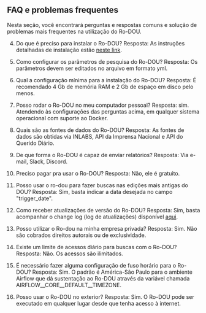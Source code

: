 ## FAQ e problemas frequentes

Nesta seção, você encontrará perguntas e respostas comuns e solução de problemas mais frequentes na utilização do Ro-DOU.

4. Do que é preciso para instalar o Ro-DOU?
Resposta: As instruções detalhadas de instalação estão [neste link](https://gestaogovbr.github.io/Ro-dou/como_utilizar/instalacao/).

1. Como configurar os parâmetros de pesquisa do Ro-DOU?
Resposta: Os parâmetros devem ser editados no arquivo em formato yml.

1. Qual a configuração mínima para a instalação do Ro-DOU?
Resposta: É recomendado 4 Gb de memória RAM e 2 Gb de espaço em disco pelo menos.

3. Posso rodar o Ro-DOU no meu computador pessoal? 
Resposta: sim. Atendendo às configurações das perguntas acima, em qualquer sistema operacional com suporte ao Docker.

2. Quais são as fontes de dados do Ro-DOU?
Resposta: As fontes de dados são obtidas via INLABS, API da Imprensa Nacional e API do Querido Diário.

3. De que forma o Ro-DOU é capaz de enviar relatórios?
Resposta: Via e-mail, Slack, Discord.

6. Preciso pagar pra usar o Ro-DOU?
Resposta: Não, ele é gratuito.

7. Posso usar o ro-dou para fazer buscas nas edições mais antigas do DOU?
Resposta: Sim, basta indicar a data desejada no campo "trigger_date".

8. Como receber atualizações de versão do Ro-DOU?
Resposta: Sim, basta acompanhar o change log (log de atualizações) disponível [aqui](https://gestaogovbr.github.io/Ro-dou/changelog/changelog/).

9. Posso utilizar o Ro-dou na minha empresa privada?
Resposta: Sim. Não são cobrados direitos autorais ou de exclusividade.

10. Existe um limite de acessos diário para buscas com o Ro-DOU?
Resposta: Não. Os acessos são ilimitados.

11. É necessário fazer alguma configuração de fuso horário para o Ro-DOU?
Resposta: Sim. O padrão é América-São Paulo para o ambiente Airflow que dá sustentação ao Ro-DOU através da variável chamada AIRFLOW__CORE__DEFAULT__TIMEZONE.

12. Posso usar o Ro-DOU no exterior?
Resposta: Sim. O Ro-DOU pode ser executado em qualquer lugar desde que tenha acesso à internet.
